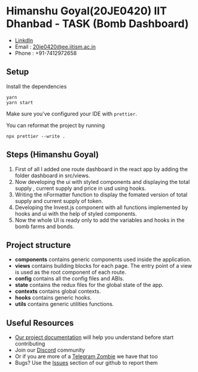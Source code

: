 # Himanshu Goyal(20JE0420) IIT Dhanbad - TASK (Bomb Dashboard)
- [LinkdIn](https://www.linkedin.com/in/himanshu-goyal-a971941bb/) 
- Email : 20je0420@ee.iitism.ac.in 
- Phone : +91-7412972658

## Setup

Install the dependencies

```shell
yarn
yarn start
```

Make sure you've configured your IDE with `prettier`.

You can reformat the project by running

```shell
npx prettier --write .
```

## Steps (Himanshu Goyal)
1. First of all I added one route dashboard in the react app by adding the folder dashboard in src/views.
2. Now developing the ui with styled components and displaying the total supply , current supply and price in usd using hooks.
3. Writing the nFormatter function to display the fomated version of total supply and current supply of token.
4. Developing the Invest.js component with all functions implemented by hooks and ui with the help of styled components.
5. Now the whole UI is ready only to add the variables and hooks in the bomb farms and bonds.

## Project structure

- **components** contains generic components used inside the application.
- **views** contains building blocks for each page. The entry point of a view is used as the root component of each route.
- **config** contains all the config files and ABIs.
- **state** contains the redux files for the global state of the app.
- **contexts** contains global contexts.
- **hooks** contains generic hooks.
- **utils** contains generic utilities functions.

## Useful Resources
- [Our project documentation](https://docs.bomb.money/) will help you understand before start contributing
- Join our [Discord](https://discord.bomb.money) community
- Or if you are more of a [Telegram Zombie](https://t.me/bombmoneybsc) we have that too
- Bugs? Use the [Issues](https://github.com/bombmoney/bomb-frontend/issues) section of our github to report them
